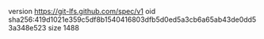 version https://git-lfs.github.com/spec/v1
oid sha256:419d1021e359c5df8b1540416803dfb5d0ed5a3cb6a65ab43de0dd53a348e523
size 1488
